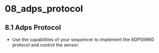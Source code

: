 # 08_adps_protocol

## 8.1 Adps Protocol

- Use the capabilities of your sequencer to implement the ADPS9960 protocol and control the sensor.